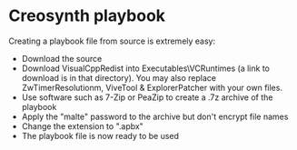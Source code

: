 # Creosynth playbook

Creating a playbook file from source is extremely easy:
- Download the source
- Download VisualCppRedist into Executables\VCRuntimes (a link to download is in that directory). You may also replace ZwTimerResolutionm, ViveTool & ExplorerPatcher with your own files.
- Use software such as 7-Zip or PeaZip to create a .7z archive of the playbook
- Apply the "malte" password to the archive but don't encrypt file names
- Change the extension to ".apbx"
- The playbook file is now ready to be used
